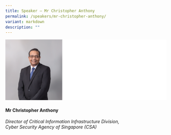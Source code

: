 ```yaml
---
title: Speaker – Mr Christopher Anthony
permalink: /speakers/mr-christopher-anthony/
variant: markdown
description: ""
---
```

![](/images/2024%20speakers/Mr__Christopher_Anthony.png)
#### **Mr Christopher Anthony**

*Director of Critical Information Infrastructure Division, <br> Cyber Security Agency of Singapore (CSA)*